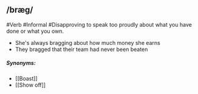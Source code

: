 ## /bræɡ/  
#Verb  #Informal #Disapproving
to speak too proudly about what you have done or what you own.

- She's always bragging about how much money she earns
- They bragged that their team had never been beaten

##### Synonyms:
- [[Boast]]
- [[Show off]]